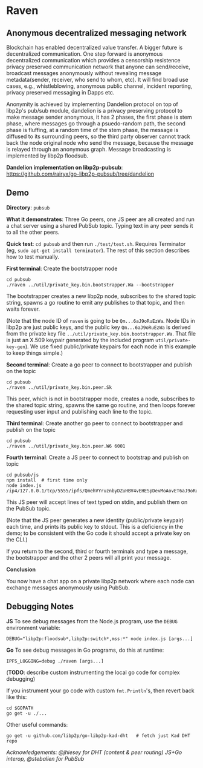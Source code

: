 # Raven

## Anonymous decentralized messaging network 

Blockchain has enabled decentralized value transfer. A bigger future is decentralized communication. One step forward is anonymous decentralized communication which provides a censorship resistence privacy preserved communication network that anyone can send/receive, broadcast messages anonymously without revealing message metadata(sender, receiver, who send to whom, etc). It will find broad use cases, e.g., whistleblowing, anonymous public channel, incident reporting, privacy preserved messaging in Dapps etc.

Anonymity is achieved by implementing Dandelion protocol on top of libp2p's pub/sub module, dandelion is a privacy preserving protocol to make message sender anonymous, it has 2 phases, the first phase is stem phase, where messages go through a psuedo-random path, the second phase is fluffing, at a random time of the stem phase, the message is diffused to its surrounding peers, so the third party observer cannot track back the node original node who send the message, because the message is relayed through an anonymous graph. Message broadcasting is implemented by libp2p floodsub. 

**Dandelion implementation on libp2p-pubsub**: https://github.com/rairyx/go-libp2p-pubsub/tree/dandelion


## Demo

**Directory**:  `pubsub`

**What it demonstrates**:  Three Go peers, one JS peer are all created and run a chat server using a shared PubSub topic.  Typing text in any peer sends it to all the other peers.

**Quick test**:  `cd pubsub` and then run `./test/test.sh`.  Requires Terminator (eg, `sudo apt-get install terminator`).  The rest of this section describes how to test manually.


**First terminal**:  Create the bootstrapper node

```
cd pubsub
./raven ../util/private_key.bin.bootstrapper.Wa --bootstrapper
```

The bootstrapper creates a new libp2p node, subscribes to the shared topic string, spawns a go routine to emit any publishes to that topic, and then waits forever.

(Note that the node ID of `raven` is going to be `Qm...6aJ9oRuEzWa`.  Node IDs in libp2p are just public keys, and the public key `Qm...6aJ9oRuEzWa` is derived from the private key file `../util/private_key.bin.bootstrapper.Wa`.  That file is just an X.509 keypair generated by the included program `util/private-key-gen`).  We use fixed public/private keypairs for each node in this example to keep things simple.)

**Second terminal**:  Create a go peer to connect to bootstrapper and publish on the topic

```
cd pubsub
./raven ../util/private_key.bin.peer.Sk
```

This peer, which is not in bootstrapper mode, creates a node, subscribes to the shared topic string, spawns the same go routine, and then loops forever requesting user input and publishing each line to the topic.

**Third terminal**:  Create another go peer to connect to bootstrapper and publish on the topic

```
cd pubsub
./raven ../util/private_key.bin.peer.W6 6001
```



**Fourth terminal**:  Create a JS peer to connect to bootstrap and publish on topic

```
cd pubsub/js
npm install  # first time only
node index.js /ip4/127.0.0.1/tcp/5555/ipfs/QmehVYruznbyDZuHBV4vEHESpDevMoAovET6aJ9oRuEzWa
```

This JS peer will accept lines of text typed on stdin, and publish them on the PubSub topic.

(Note that the JS peer generates a new identity (public/private keypair) each time, and prints its public key to stdout.  This is a deficiency in the demo; to be consistent with the Go code it should accept a private key on the CLI.)


If you return to the second, third or fourth terminals and type a message, the bootstrapper and the other 2 peers will all print your message.

**Conclusion**

You now have a chat app on a private libp2p network where each node can exchange messages anonymously using PubSub.

## Debugging Notes

**JS** To see debug messages from the Node.js program, use the `DEBUG` environment variable:
```
DEBUG="libp2p:floodsub*,libp2p:switch*,mss:*" node index.js [args...]
```

**Go** To see debug messages in Go programs, do this at runtime:
```
IPFS_LOGGING=debug ./raven [args...]
```

(**TODO**:  describe custom instrumenting the local go code for complex debugging)

If you instrument your go code with custom `fmt.Println`'s, then revert back like this:
```
cd $GOPATH
go get -u ./...
```

Other useful commands:
```
go get -u github.com/libp2p/go-libp2p-kad-dht   # fetch just Kad DHT repo
```


_Acknowledgements:  @jhiesey for DHT (content & peer routing) JS+Go interop, @stebalien for PubSub_

